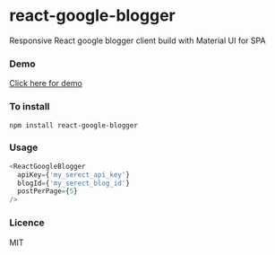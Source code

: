 # react-google-blogger
Responsive React google blogger client build with Material UI for SPA

### Demo
[Click here for demo](https://react-google-blogger-demo.herokuapp.com/)

### To install
`npm install react-google-blogger`

### Usage
```javascript
<ReactGoogleBlogger
  apiKey={'my_serect_api_key'}
  blogId={'my_serect_blog_id'}
  postPerPage={5}
/>
```

### Licence
MIT
